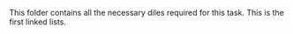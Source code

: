 This folder contains all the necessary diles required for this task.
This is the first linked lists.

